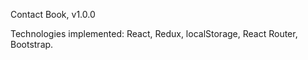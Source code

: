 Contact Book, v1.0.0

Technologies implemented: 
  React, Redux, localStorage, React Router, Bootstrap. 

